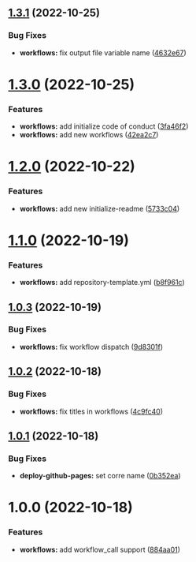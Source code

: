 ## [1.3.1](https://github.com/attilasomogyi/github-actions-workflows/compare/v1.3.0...v1.3.1) (2022-10-25)


### Bug Fixes

* **workflows:** fix output file variable name ([4632e67](https://github.com/attilasomogyi/github-actions-workflows/commit/4632e6782a9bdb4d705e49afa4150420220a2c7d))

# [1.3.0](https://github.com/attilasomogyi/github-actions-workflows/compare/v1.2.0...v1.3.0) (2022-10-25)


### Features

* **workflows:** add initialize code of conduct ([3fa46f2](https://github.com/attilasomogyi/github-actions-workflows/commit/3fa46f21cbd60ea62e77ba823d00a2c27eaa4b54))
* **workflows:** add new workflows ([42ea2c7](https://github.com/attilasomogyi/github-actions-workflows/commit/42ea2c7f1b51b192c90a586367d8a53cc2c17407))

# [1.2.0](https://github.com/attilasomogyi/github-actions-workflows/compare/v1.1.0...v1.2.0) (2022-10-22)


### Features

* **workflows:** add new initialize-readme ([5733c04](https://github.com/attilasomogyi/github-actions-workflows/commit/5733c04be199963d8192aec8a1821c83ed3898b6))

# [1.1.0](https://github.com/attilasomogyi/github-actions-workflows/compare/v1.0.3...v1.1.0) (2022-10-19)


### Features

* **workflows:** add repository-template.yml ([b8f961c](https://github.com/attilasomogyi/github-actions-workflows/commit/b8f961cf945e7688ab66e0dd5683ba05836e266e))

## [1.0.3](https://github.com/attilasomogyi/github-actions-workflows/compare/v1.0.2...v1.0.3) (2022-10-19)


### Bug Fixes

* **workflows:** fix workflow dispatch ([9d8301f](https://github.com/attilasomogyi/github-actions-workflows/commit/9d8301f8796d9da67539e1010efc1d841091a052))

## [1.0.2](https://github.com/attilasomogyi/github-actions-workflows/compare/v1.0.1...v1.0.2) (2022-10-18)


### Bug Fixes

* **workflows:** fix titles in workflows ([4c9fc40](https://github.com/attilasomogyi/github-actions-workflows/commit/4c9fc40d0883a08f31984556ea9c8aea2ac1cea1))

## [1.0.1](https://github.com/attilasomogyi/github-actions-workflows/compare/v1.0.0...v1.0.1) (2022-10-18)


### Bug Fixes

* **deploy-github-pages:** set corre name ([0b352ea](https://github.com/attilasomogyi/github-actions-workflows/commit/0b352ea2115478dad3a3d63b178770ca2596ef06))

# 1.0.0 (2022-10-18)


### Features

* **workflows:** add workflow_call support ([884aa01](https://github.com/attilasomogyi/github-actions-workflows/commit/884aa015ecdf7ec559178875157ec3f17254911f))

